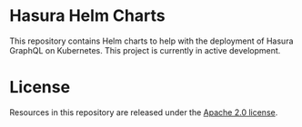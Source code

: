 # Hasura Helm Charts

This repository contains Helm charts to help with the deployment of Hasura GraphQL on Kubernetes. This project is currently in active development.

# License
Resources in this repository are released under the [Apache 2.0 license](./LICENSE).
